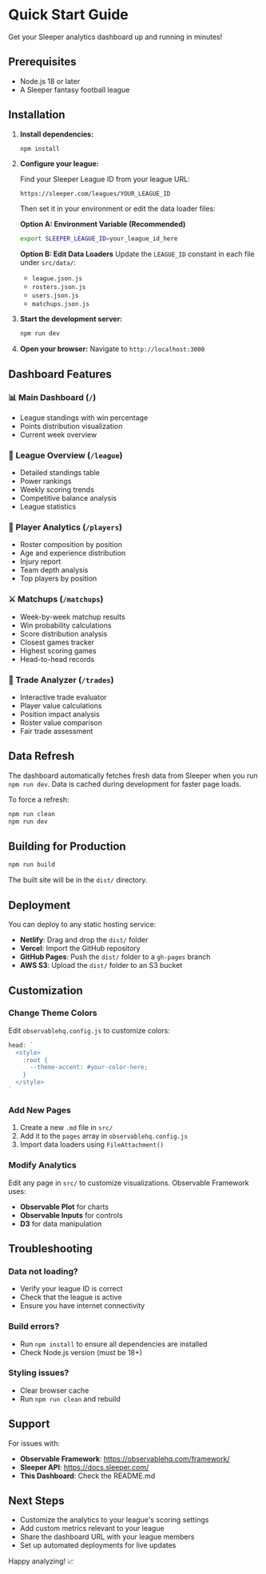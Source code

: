 # Quick Start Guide

Get your Sleeper analytics dashboard up and running in minutes!

## Prerequisites

- Node.js 18 or later
- A Sleeper fantasy football league

## Installation

1. **Install dependencies:**
   ```bash
   npm install
   ```

2. **Configure your league:**

   Find your Sleeper League ID from your league URL:
   ```
   https://sleeper.com/leagues/YOUR_LEAGUE_ID
   ```

   Then set it in your environment or edit the data loader files:

   **Option A: Environment Variable (Recommended)**
   ```bash
   export SLEEPER_LEAGUE_ID=your_league_id_here
   ```

   **Option B: Edit Data Loaders**
   Update the `LEAGUE_ID` constant in each file under `src/data/`:
   - `league.json.js`
   - `rosters.json.js`
   - `users.json.js`
   - `matchups.json.js`

3. **Start the development server:**
   ```bash
   npm run dev
   ```

4. **Open your browser:**
   Navigate to `http://localhost:3000`

## Dashboard Features

### 📊 Main Dashboard (`/`)
- League standings with win percentage
- Points distribution visualization
- Current week overview

### 🏈 League Overview (`/league`)
- Detailed standings table
- Power rankings
- Weekly scoring trends
- Competitive balance analysis
- League statistics

### 👥 Player Analytics (`/players`)
- Roster composition by position
- Age and experience distribution
- Injury report
- Team depth analysis
- Top players by position

### ⚔️ Matchups (`/matchups`)
- Week-by-week matchup results
- Win probability calculations
- Score distribution analysis
- Closest games tracker
- Highest scoring games
- Head-to-head records

### 💱 Trade Analyzer (`/trades`)
- Interactive trade evaluator
- Player value calculations
- Position impact analysis
- Roster value comparison
- Fair trade assessment

## Data Refresh

The dashboard automatically fetches fresh data from Sleeper when you run `npm run dev`. Data is cached during development for faster page loads.

To force a refresh:
```bash
npm run clean
npm run dev
```

## Building for Production

```bash
npm run build
```

The built site will be in the `dist/` directory.

## Deployment

You can deploy to any static hosting service:

- **Netlify**: Drag and drop the `dist/` folder
- **Vercel**: Import the GitHub repository
- **GitHub Pages**: Push the `dist/` folder to a `gh-pages` branch
- **AWS S3**: Upload the `dist/` folder to an S3 bucket

## Customization

### Change Theme Colors

Edit `observablehq.config.js` to customize colors:

```js
head: `
  <style>
    :root {
      --theme-accent: #your-color-here;
    }
  </style>
`
```

### Add New Pages

1. Create a new `.md` file in `src/`
2. Add it to the `pages` array in `observablehq.config.js`
3. Import data loaders using `FileAttachment()`

### Modify Analytics

Edit any page in `src/` to customize visualizations. Observable Framework uses:
- **Observable Plot** for charts
- **Observable Inputs** for controls
- **D3** for data manipulation

## Troubleshooting

### Data not loading?
- Verify your league ID is correct
- Check that the league is active
- Ensure you have internet connectivity

### Build errors?
- Run `npm install` to ensure all dependencies are installed
- Check Node.js version (must be 18+)

### Styling issues?
- Clear browser cache
- Run `npm run clean` and rebuild

## Support

For issues with:
- **Observable Framework**: https://observablehq.com/framework/
- **Sleeper API**: https://docs.sleeper.com/
- **This Dashboard**: Check the README.md

## Next Steps

- Customize the analytics to your league's scoring settings
- Add custom metrics relevant to your league
- Share the dashboard URL with your league members
- Set up automated deployments for live updates

Happy analyzing! 📈
